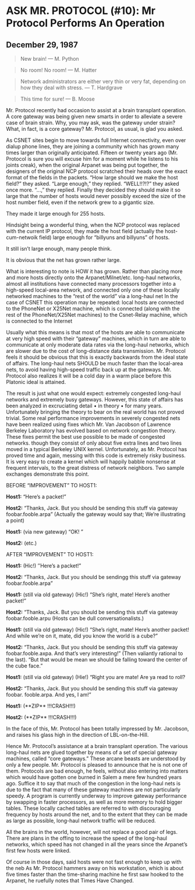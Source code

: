 ﻿# ASK MR. PROTOCOL (#10): Mr Protocol Performs An Operation

## December 29, 1987

> New brain! — M. Python

> No room! No room! — M. Hatter

> Network administrators are either very thin or very fat, depending on how they deal with stress.
— T. Hardgrave

> This time for sure! — B. Moose


Mr. Protocol recently had occasion to assist at a brain transplant operation. A core gateway was being given new smarts in order to alleviate a severe case of brain strain. Why, you may ask, was the gateway under strain? What, in fact, is a core gateway? Mr. Protocol, as usual, is glad you asked.

As CSNET sites begin to move towards full Internet connectivity, even over dialup phone lines, they are joining a community which has grown many times larger than originally anticipated. Fifteen or twenty years ago (Mr. Protocol is sure you will excuse him for a moment while he listens to his joints creak), when the original Arpanet was being put together, the designers of the original NCP protocol scratched their heads over the exact format of the fields in the packets. “How large should we make the host field?” they asked. “Large enough,” they replied. “WELL!!?!?” they asked once more. “...,” they replied. Finally they decided they should make it so large that the number of hosts would never possibly exceed the size of the host number field, even if the network grew to a gigantic size.

They made it large enough for 255 hosts.

Hindsight being a wonderful thing, when the NCP protocol was replaced with the current IP protocol, they made the host field (actually the host-cum-netwoik field) large enough for “billyuns and billyuns” of hosts.

It still isn’t large enough, many people think.

It is obvious that the net has grown rather large.

What is interesting to note is HOW it has grown. Rather than placing more and more hosts directly onto the Arpanet/Milnet/etc. long-haul networks, almost all institutions have connected many processors together into a high-speed local-area network, and connected only one of these locally networked machines to the “rest of the world” via a long-haul net In the case of CSNET this operation may be repeated: local hosts are connected to the PhoneNet or X25Net machine, which is connected (along with the rest of the PhoneNet/X25Net machines) to the Csnet-Relay machine, which is connected to the Internet

Usually what this means is that most of the hosts are able to communicate at very high speed with their “gateway” machines, which in turn are able to communicate at only moderate data rates via the long-haul networks, which are slower due to the cost of long-distance data transmission. Mr. Protocol feels it should be obvious that this is exactly backwards from the ideal state of affairs. The long-haul nets SHOULD be much faster than the local-area nets, to avoid having high-speed traffic back up at the gateways. Mr. Protocol also realizes it will be a cold day in a warm place before this Platonic ideal is attained.

The result is just what one would expect: extremely congested long-haul networks and extremely busy gateways. However, this state of affairs has been analyzed in excruciating detail • in theory • for many years. Unfortunately bringing the theory to bear on the real world has not
proved trivial. Some real performance improvements in severely congested nets have been realized using fixes which Mr. Van Jacobson of Lawrence Berkeley Laboratory has evolved based on network congestion theory. These fixes permit the best use possible to be made of congested networks. though they consist of only about five extra lines and two lines moved in a typical Berkeley UNIX kernel. Unfortunately, as Mr. Protocol has proved time and again, messing with this code is extremely risky business. It is very easy to create a kernel which will happily babble nonsense at frequent intervals, to the great distress of network neighbors. Two sample exchanges demonstrate this point.

BEFORE “IMPROVEMENT” TO HOST1:

**Host1:** “Here’s a packet!”

**Host2:** “Thanks, Jack. But you should be sending this stuff via gateway foobar.fooble.arpa” (Actually the gateway would say that; We’re illustrating a point)

**Host1:**	(via new gateway) “OK! ”

**Host2:**	(etc.)

AFTER “IMPROVEMENT”	TO HOST1:

**Host1:**	(Hic!) ’’Here’s a packet!”

**Host2:**	“Thanks, Jack. But you should be sendingg this stuff via gateway foobar.fooble.arpa”

**Host1:**	(still via old gateway) (Hic!) “She’s right, mate! Here’s another packet!”	

**Host2:**	“Thanks, Jack. But you should be sending this stuff via gateway foobar.fooble.arpu (Hosts can be dull conversationalists.)

**Host1:**	(still via old gateway) (Hic!) “She’s right, mate! Here’s another packet! And while we’re on it, mate, did you know the world is a cube?”

**Host2:**	“Thanks, Jack. But you should be sending this stuff via gateway foobar.fooble.axpa. And that’s very interesting!” (Then valiantly rational to the last). “But that would be mean we should be falling toward the center of the cube face.”

**Host1:**	(still via old gateway) (Hie!) “Right you are mate! Are ya read to roll?

**Host2:**	“Thanks, Jack. But you should be sending this stuff via gateway foobar.
fooble.arpa. And yes, I am!”

**Host1:**	(\*\*ZIP\*\* !!!CRASH!!!)

**Host2:**	(\*\*ZIP\*\* !!!CRASH!!!)

In the face of this, Mr. Protocol has been totally impressed by Mr. Jacobson, and raises his glass high in the direction of LBL-on-the-Hill.

Hence Mr. Protocol’s assistance at a brain transplant operation. The various long-haul nets are glued together by means of a set of special gateway machines, called “core gateways.” These arcane beasts are understood by only a few people. Mr. Protocol is pleased to announce that he is not one of them. Protocols are bad enough, he feels, without also entering into matters which would have gotten one burned in Salem a mere few hundred years ago. Suffice it to say that much of the congestion in the long-haul nets is due to the fact that many of these gateway machines are not particularly speedy. A program is currently underway to improve gateway performance by swapping in faster processors, as well as more memory to hold bigger tables. These locally cached tables are referred to with discouraging frequency by hosts around the net, and to the extent that they can be made as large as possible, long-haul network traffic will be reduced.

All the brains in the world, however, will not replace a good pair of legs. There are plans in the offing to increase the speed of the long-haul networks, which speed has not changed in all the years since the Arpanet’s first few hosts were linked.

Of course in those days, said hosts were not fast enough to keep up with the neb As Mr. Protocol hammers away on his workstation, which is about five times faster than the time-sharing machine he first saw hooked to the Arpanet, he ruefully notes that Times Have Changed.
